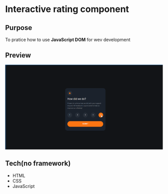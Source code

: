 # Interactive rating component

## Purpose
To pratice how to use **JavaScript DOM** for wev development 


## Preview
<img src = './screenshot/preview.gif' alt='gif is not be loaded' width = "700px">


## Tech(no framework)
- HTML
- CSS 
- JavaScript

